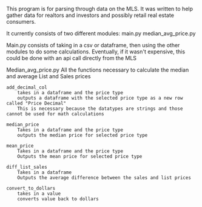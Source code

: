 This program is for parsing through data on the MLS. It was written to help gather data for realtors and investors and possibly retail real estate consumers. 

It currently consists of two different modules:
    main.py
    median_avg_price.py

Main.py 
    consists of taking in a csv or dataframe, then using the other modules to do some calculations. Eventually, if it wasn't expensive, this could be done with an api call directly from the MLS

Median_avg_price.py
    All the functions necessary to calculate the median and average List and Sales prices

    add_decimal_col
        takes in a dataframe and the price type 
        outputs a dataframe with the selected price type as a new row called "Price Decimal"
        This is necessary because the datatypes are strings and those cannot be used for math calculations 
    
    median_price
        Takes in a dataframe and the price type
        outputs the median price for selected price type 
    
    mean_price 
        Takes in a dataframe and the price type 
        Outputs the mean price for selected price type 
    
    diff_list_sales
        Takes in a dataframe 
        Outputs the average difference between the sales and list prices 
    
    convert_to_dollars
        takes in a value 
        converts value back to dollars 